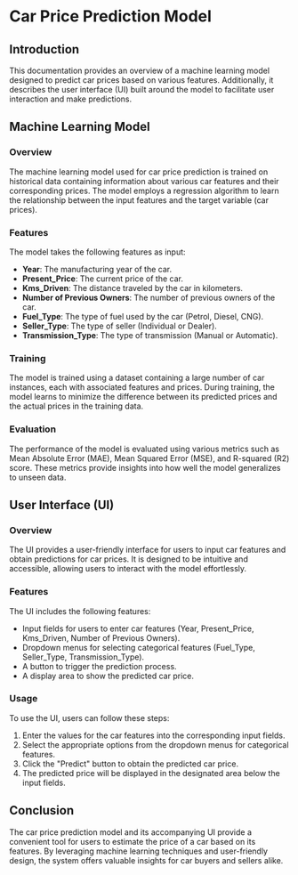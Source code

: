 
# Car Price Prediction Model 
## Introduction

This documentation provides an overview of a machine learning model designed to predict car prices based on various features. Additionally, it describes the user interface (UI) built around the model to facilitate user interaction and make predictions.

## Machine Learning Model

### Overview

The machine learning model used for car price prediction is trained on historical data containing information about various car features and their corresponding prices. The model employs a regression algorithm to learn the relationship between the input features and the target variable (car prices).

### Features

The model takes the following features as input:

- **Year**: The manufacturing year of the car.
- **Present_Price**: The current price of the car.
- **Kms_Driven**: The distance traveled by the car in kilometers.
- **Number of Previous Owners**: The number of previous owners of the car.
- **Fuel_Type**: The type of fuel used by the car (Petrol, Diesel, CNG).
- **Seller_Type**: The type of seller (Individual or Dealer).
- **Transmission_Type**: The type of transmission (Manual or Automatic).

### Training

The model is trained using a dataset containing a large number of car instances, each with associated features and prices. During training, the model learns to minimize the difference between its predicted prices and the actual prices in the training data.

### Evaluation

The performance of the model is evaluated using various metrics such as Mean Absolute Error (MAE), Mean Squared Error (MSE), and R-squared (R2) score. These metrics provide insights into how well the model generalizes to unseen data.

## User Interface (UI)

### Overview

The UI provides a user-friendly interface for users to input car features and obtain predictions for car prices. It is designed to be intuitive and accessible, allowing users to interact with the model effortlessly.

### Features

The UI includes the following features:

- Input fields for users to enter car features (Year, Present_Price, Kms_Driven, Number of Previous Owners).
- Dropdown menus for selecting categorical features (Fuel_Type, Seller_Type, Transmission_Type).
- A button to trigger the prediction process.
- A display area to show the predicted car price.

### Usage

To use the UI, users can follow these steps:

1. Enter the values for the car features into the corresponding input fields.
2. Select the appropriate options from the dropdown menus for categorical features.
3. Click the "Predict" button to obtain the predicted car price.
4. The predicted price will be displayed in the designated area below the input fields.

## Conclusion

The car price prediction model and its accompanying UI provide a convenient tool for users to estimate the price of a car based on its features. By leveraging machine learning techniques and user-friendly design, the system offers valuable insights for car buyers and sellers alike.

